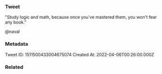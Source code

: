 ### Tweet
"Study logic and math, because once you've mastered them, you won't fear any book."

@naval

### Metadata
Tweet ID: 1511500433004675074
Created At: 2022-04-06T00:26:00.000Z

### Related

